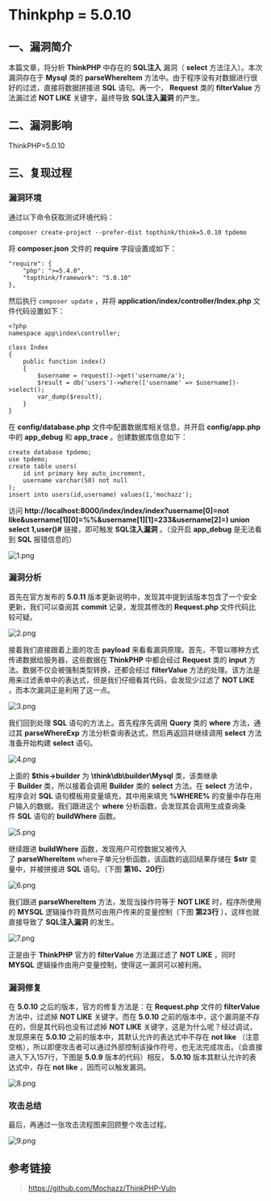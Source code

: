 Thinkphp = 5.0.10
=================

一、漏洞简介
------------

本篇文章，将分析 **ThinkPHP** 中存在的 **SQL注入** 漏洞（ **select**
方法注入）。本次漏洞存在于 **Mysql** 类的 **parseWhereItem**
方法中。由于程序没有对数据进行很好的过滤，直接将数据拼接进 **SQL**
语句。再一个， **Request** 类的 **filterValue** 方法漏过滤 **NOT LIKE**
关键字，最终导致 **SQL注入漏洞** 的产生。

二、漏洞影响
------------

ThinkPHP=5.0.10

三、复现过程
------------

### 漏洞环境

通过以下命令获取测试环境代码：

    composer create-project --prefer-dist topthink/think=5.0.10 tpdemo

将 **composer.json** 文件的 **require** 字段设置成如下：

    "require": {
        "php": ">=5.4.0",
        "topthink/framework": "5.0.10"
    },

然后执行 `composer update` ，并将
**application/index/controller/Index.php** 文件代码设置如下：

    <?php
    namespace app\index\controller;

    class Index
    {
        public function index()
        {
            $username = request()->get('username/a');
            $result = db('users')->where(['username' => $username])->select();
            var_dump($result);
        }
    }

在 **config/database.php** 文件中配置数据库相关信息，并开启
**config/app.php** 中的 **app\_debug** 和 **app\_trace**
。创建数据库信息如下：

    create database tpdemo;
    use tpdemo;
    create table users(
        id int primary key auto_increment,
        username varchar(50) not null
    );
    insert into users(id,username) values(1,'mochazz');

访问 **http://localhost:8000/index/index/index?username\[0\]=not
like&username\[1\]\[0\]=%%&username\[1\]\[1\]=233&username\[2\]=) union
select 1,user()\#** 链接，即可触发 **SQL注入漏洞** 。（没开启
**app\_debug** 是无法看到 **SQL** 报错信息的）

![1.png](resource/Thinkphp=5.0.10sql注入漏洞/media/rId25.png)

### 漏洞分析

首先在官方发布的 **5.0.11** 版本更新说明中，发现其中提到该版本包含了一个安全更新，我们可以查阅其 **commit** 记录，发现其修改的 **Request.php** 文件代码比较可疑。

![2.png](resource/Thinkphp=5.0.10sql注入漏洞/media/rId27.png)

接着我们直接跟着上面的攻击 **payload** 来看看漏洞原理。首先，不管以哪种方式传递数据给服务器，这些数据在
**ThinkPHP** 中都会经过 **Request** 类的 **input**
方法。数据不仅会被强制类型转换，还都会经过 **filterValue**
方法的处理。该方法是用来过滤表单中的表达式，但是我们仔细看其代码，会发现少过滤了
**NOT LIKE** ，而本次漏洞正是利用了这一点。

![3.png](resource/Thinkphp=5.0.10sql注入漏洞/media/rId28.png)

我们回到处理 **SQL** 语句的方法上。首先程序先调用 **Query** 类的
**where** 方法，通过其 **parseWhereExp**
方法分析查询表达式，然后再返回并继续调用 **select** 方法准备开始构建
**select** 语句。

![4.png](resource/Thinkphp=5.0.10sql注入漏洞/media/rId29.png)

上面的 **\$this-\>builder** 为 **\\think\\db\\builder\\Mysql** 类，该类继承于 **Builder** 类，所以接着会调用 **Builder** 类的 **select** 方法。在 **select** 方法中，程序会对 **SQL** 语句模板用变量填充，其中用来填充 **%WHERE%** 的变量中存在用户输入的数据。我们跟进这个 **where** 分析函数，会发现其会调用生成查询条件 **SQL** 语句的 **buildWhere** 函数。

![5.png](resource/Thinkphp=5.0.10sql注入漏洞/media/rId30.png)

继续跟进 **buildWhere** 函数，发现用户可控数据又被传入了 **parseWhereItem** where子单元分析函数，该函数的返回结果存储在
**\$str** 变量中，并被拼接进 **SQL** 语句。（下图 **第16、20行**）

![6.png](resource/Thinkphp=5.0.10sql注入漏洞/media/rId31.png)

我们跟进 **parseWhereItem** 方法，发现当操作符等于 **NOT LIKE**
时，程序所使用的 **MYSQL** 逻辑操作符竟然可由用户传来的变量控制（下图
**第23行** ），这样也就直接导致了 **SQL注入漏洞** 的发生。

![7.png](resource/Thinkphp=5.0.10sql注入漏洞/media/rId32.png)

正是由于 **ThinkPHP** 官方的 **filterValue** 方法漏过滤了 **NOT LIKE**
，同时 **MYSQL** 逻辑操作由用户变量控制，使得这一漏洞可以被利用。

### 漏洞修复

在 **5.0.10** 之后的版本，官方的修复方法是：在 **Request.php** 文件的
**filterValue** 方法中，过滤掉 **NOT LIKE** 关键字。而在 **5.0.10**
之前的版本中，这个漏洞是不存在的，但是其代码也没有过滤掉 **NOT LIKE**
关键字，这是为什么呢？经过调试，发现原来在 **5.0.10**
之前的版本中，其默认允许的表达式中不存在 **not like**
（注意空格），所以即便攻击者可以通过外部控制该操作符号，也无法完成攻击。（会直接进入下入157行，下图是
**5.0.9** 版本的代码）相反， **5.0.10** 版本其默认允许的表达式中，存在
**not like** ，因而可以触发漏洞。

![8.png](resource/Thinkphp=5.0.10sql注入漏洞/media/rId34.png)

### 攻击总结

最后，再通过一张攻击流程图来回顾整个攻击过程。

![9.png](resource/Thinkphp=5.0.10sql注入漏洞/media/rId36.png)

参考链接
--------

> https://github.com/Mochazz/ThinkPHP-Vuln
